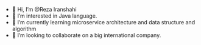 - 👋 Hi, I’m @Reza Iranshahi
- 👀 I’m interested in Java language.
- 🌱 I’m currently learning microservice architecture and data structure and algorithm
- 💞️ I’m looking to collaborate on a big international company.


<!---
Reza Iranshahi is a ✨ special ✨ repository because its `README.md` (this file) appears on your GitHub profile.
You can click the Preview link to take a look at your changes.
--->
